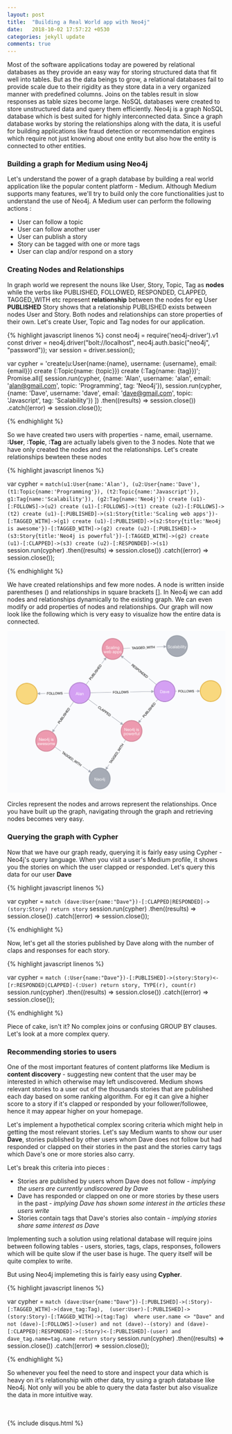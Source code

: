 ```yaml
---
layout: post
title:  "Building a Real World app with Neo4j"
date:   2018-10-02 17:57:22 +0530
categories: jekyll update
comments: true
---
```

Most of the software applications today are powered by relational databases as they provide an easy way for storing structured data that fit well into tables. But as the data beings to grow, a relational databases fail to provide scale due to their rigidity as they store data in a very organized manner with predefined columns. Joins on the tables result in slow responses as table sizes become large. NoSQL databases were created to store unstructured data and query them efficiently. 
Neo4j is a graph NoSQL database which is best suited for highly interconnected data. Since a graph database works by storing the relationships along with the data, it is useful for building applications like fraud detection or recommendation engines which require not just knowing about one entity but also how the entity is connected to other entities.

### Building a graph for Medium using Neo4j

Let's understand the power of a graph database by building a real world application like the popular content platform - Medium. Although Medium supports many features, we'll try to build only the core functionalities just to understand the use of Neo4j. A Medium user can perform the following actions :

* User can follow a topic
* User can follow another user
* User can publish a story
* Story can be tagged with one or more tags
* User can clap and/or respond on a story

### Creating Nodes and Relationships

In graph world we represent the nouns like User, Story, Topic, Tag as **nodes** while the verbs like PUBLISHED, FOLLOWED, RESPONDED, CLAPPED, TAGGED_WITH etc represent **relationship** between the nodes for eg User **PUBLISHED** Story shows that a relationship PUBLISHED exists between nodes User and Story. Both nodes and relationships can store properties of their own.
Let's create User, Topic and Tag nodes for our application.

{% highlight javascript linenos %}
const neo4j = require('neo4j-driver').v1
const driver = neo4j.driver("bolt://localhost", neo4j.auth.basic("neo4j", "password"));
var session = driver.session();

var cypher = 'create(u:User{name:{name}, username: {username}, email:{email}})
create (:Topic{name: {topic}})
create (:Tag{name: {tag}})';
Promise.all([
	session.run(cypher, {name: 'Alan', username: 'alan', email: 'alan@gmail.com', topic: 'Programming', tag: 'Neo4j'}),
	session.run(cypher, {name: 'Dave', username: 'dave', email: 'dave@gmail.com', topic: 'Javascript', tag: 'Scalability'})
])
.then((results) => session.close())
.catch((error) => session.close());

{% endhighlight %}

So we have created two users with properties - name, email, username. **:User**, **:Topic**, **:Tag** are actually labels given to the 3 nodes. Note that we have only created the nodes and not the relationships. Let's create relationships bewteen these nodes

{% highlight javascript linenos %}

var cypher = `match(u1:User{name:'Alan'), (u2:User{name:'Dave'), 
(t1:Topic{name:'Programming'}), (t2:Topic{name:'Javascript'}), 
g1:Tag{name:'Scalability'}), (g2:Tag{name:'Neo4j'})
create (u1)-[:FOLLOWS]->(u2)
create (u1)-[:FOLLOWS]->(t1)
create (u2)-[:FOLLOWS]->(t2)
create (u1)-[:PUBLISHED]->(s1:Story{title:'Scaling web apps'})-[:TAGGED_WITH]->(g1)
create (u1)-[:PUBLISHED]->(s2:Story{title:'Neo4j is awesome'})-[:TAGGED_WITH]->(g2)
create (u2)-[:PUBLISHED]->(s3:Story{title:'Neo4j is powerful'})-[:TAGGED_WITH]->(g2)
create (u1)-[:CLAPPED]->(s3)
create (u2)-[:RESPONDED]->(s1)
`
session.run(cypher)
.then((results) => session.close())
.catch((error) => session.close());

{% endhighlight %}

We have created relationships and few more nodes. A node is written inside parentheses () and relationships in square brackets []. In Neo4j we can add nodes and relationships dynamically to the existing graph. We can even modify or add properties of nodes and relationships. Our graph will now look like the following which is very easy to visualize how the entire data is connected. 


![image](/assets/img/neo4j.png)

Circles represent the nodes and arrows represent the relationships. Once you have built up the graph, navigating through the graph and retrieving nodes becomes very easy.

### Querying the graph with Cypher

Now that we have our graph ready, querying it is fairly easy using Cypher - Neo4j's query language. When you visit a user's Medium profile, it shows you the stories on which the user clapped or responded. Let's query this data for our user **Dave**

{% highlight javascript linenos %}

var cypher = `match (dave:User{name:"Dave"})-[:CLAPPED|RESPONDED]->(story:Story)
return story`
session.run(cypher)
.then((results) => session.close())
.catch((error) => session.close());

{% endhighlight %}

Now, let's get all the stories published by Dave along with the number of claps and responses for each story.

{% highlight javascript linenos %}

var cypher = `match (:User{name:"Dave"})-[:PUBLISHED]->(story:Story)<-[r:RESPONDED|CLAPPED]-(:User)
return story, TYPE(r), count(r)`
session.run(cypher)
.then((results) => session.close())
.catch((error) => session.close());

{% endhighlight %}

Piece of cake, isn't it? No complex joins or confusing GROUP BY clauses. Let's look at a more complex query.

### Recommending stories to users

One of the most important features of content platforms like Medium is **content discovery** - suggesting new content that the user may be interested in which otherwise may left undiscovered. Medium shows relevant stories to a user out of the thousands stories that are published each day based on some ranking algorithm. For eg it can give a higher score to a story if it's clapped or responded by your follower/followee, hence it may appear higher on your homepage.

Let's implement a hypothetical complex scoring criteria which might help in getting the most relevant stories.
Let's say Medium wants to show our user **Dave**, stories published by other users whom Dave does not follow but had responded or clapped on their stories in the past and the stories carry tags which Dave's one or more stories also carry.

Let's break this criteria into pieces :

* Stories are published by users whom Dave does not follow - *implying the users are currently undiscovered by Dave*
* Dave has responded or clapped on one or more stories by these users in the past - *implying Dave has shown some interest in the articles these users write*
* Stories contain tags that Dave's stories also contain - *implying stories share same interest as Dave*

Implementing such a solution using relational database will require joins between following tables - users, stories, tags, claps, responses, followers which will be quite slow if the user base is huge. The query itself will be quite complex to write. 

But using Neo4j implemeting this is fairly easy using **Cypher**.

{% highlight javascript linenos %}

var cypher = `match (dave:User{name:"Dave"})-[:PUBLISHED]->(:Story)-[:TAGGED_WITH]->(dave_tag:Tag), 
(user:User)-[:PUBLISHED]->(story:Story)-[:TAGGED_WITH]->(tag:Tag) 
where user.name <> "Dave"
and not (dave)-[:FOLLOWS]->(user)
and not (dave)--(story)
and (dave)-[:CLAPPED|:RESPONDED]->(:Story)<-[:PUBLISHED]-(user)
and dave_tag.name=tag.name
return story`
session.run(cypher)
.then((results) => session.close())
.catch((error) => session.close());

{% endhighlight %}

So whenever you feel the need to store and inspect your data which is heavy on it's relationship with other data, try using a graph database like Neo4j. Not only will you be able to query the data faster but also visualize the data in more intuitive way.


<br><br>
{% include disqus.html %}